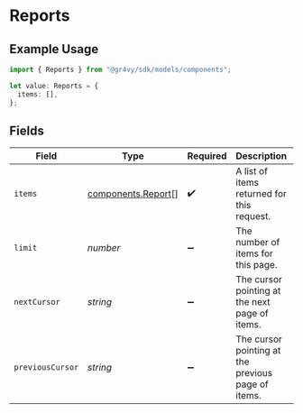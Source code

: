 # Reports

## Example Usage

```typescript
import { Reports } from "@gr4vy/sdk/models/components";

let value: Reports = {
  items: [],
};
```

## Fields

| Field                                                    | Type                                                     | Required                                                 | Description                                              | Example                                                  |
| -------------------------------------------------------- | -------------------------------------------------------- | -------------------------------------------------------- | -------------------------------------------------------- | -------------------------------------------------------- |
| `items`                                                  | [components.Report](../../models/components/report.md)[] | :heavy_check_mark:                                       | A list of items returned for this request.               |                                                          |
| `limit`                                                  | *number*                                                 | :heavy_minus_sign:                                       | The number of items for this page.                       | 20                                                       |
| `nextCursor`                                             | *string*                                                 | :heavy_minus_sign:                                       | The cursor pointing at the next page of items.           | ZXhhbXBsZTE                                              |
| `previousCursor`                                         | *string*                                                 | :heavy_minus_sign:                                       | The cursor pointing at the previous page of items.       | Xkjss7asS                                                |
